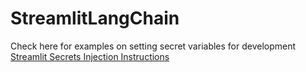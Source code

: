 # StreamlitLangChain

Check here for examples on setting secret variables for development [Streamlit Secrets Injection Instructions](https://docs.streamlit.io/streamlit-community-cloud/deploy-your-app/secrets-management)
